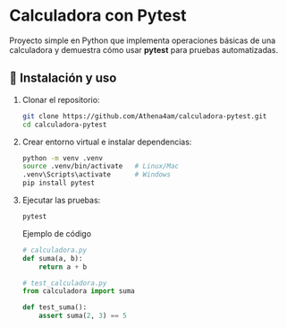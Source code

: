 # Calculadora con Pytest

Proyecto simple en Python que implementa operaciones básicas de una calculadora
y demuestra cómo usar **pytest** para pruebas automatizadas.

## 🚀 Instalación y uso

1. Clonar el repositorio:

   ```bash
   git clone https://github.com/Athena4am/calculadora-pytest.git
   cd calculadora-pytest
   ```

   

2. Crear entorno virtual e instalar dependencias:

   ```bash
   python -m venv .venv
   source .venv/bin/activate   # Linux/Mac
   .venv\Scripts\activate      # Windows
   pip install pytest
   ```

   

3. Ejecutar las pruebas:

   ```bash
   pytest
   ```

   Ejemplo de código

   ```python
   # calculadora.py
   def suma(a, b):
       return a + b
   ```

   ```python
   # test_calculadora.py
   from calculadora import suma
   
   def test_suma():
       assert suma(2, 3) == 5
   ```

   